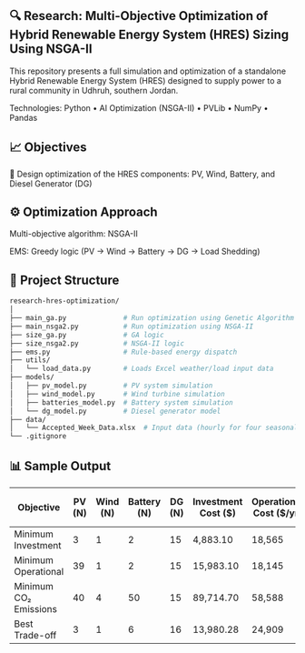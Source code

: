 ## 🔍 Research: Multi-Objective Optimization of Hybrid Renewable Energy System (HRES) Sizing Using NSGA-II 
This repository presents a full simulation and optimization of a standalone Hybrid Renewable Energy System (HRES) designed to supply power to a rural community in Udhruh, southern Jordan.

Technologies: Python • AI Optimization (NSGA-II) • PVLib • NumPy • Pandas

## 📈 Objectives
🔧 Design optimization of the HRES components: PV, Wind, Battery, and Diesel Generator (DG)

## ⚙️ Optimization Approach
Multi-objective algorithm: NSGA-II

EMS: Greedy logic (PV → Wind → Battery → DG → Load Shedding)

## 📁 Project Structure
```bash
research-hres-optimization/
│
├── main_ga.py              # Run optimization using Genetic Algorithm
├── main_nsga2.py           # Run optimization using NSGA-II
├── size_ga.py              # GA logic
├── size_nsga2.py           # NSGA-II logic
├── ems.py                  # Rule-based energy dispatch
├── utils/
│   └── load_data.py        # Loads Excel weather/load input data
├── models/
│   ├── pv_model.py         # PV system simulation
│   ├── wind_model.py       # Wind turbine simulation
│   ├── batteries_model.py  # Battery system simulation
│   └── dg_model.py         # Diesel generator model
├── data/
│   └── Accepted_Week_Data.xlsx  # Input data (hourly for four seasonal weeks)
└── .gitignore
```

## 📊 Sample Output
| Objective             | PV (N) | Wind (N) | Battery (N) | DG (N) | Investment Cost ($) | Operational Cost ($/yr) | CO₂ Emissions (kg/yr) | DG Contribution (%) |
|-----------------------|--------|----------|-------------|--------|---------------------|-------------------------|-----------------------|---------------------|
| Minimum Investment    | 3      | 1        | 2           | 15     | 4,883.10            | 18,565                  | 28,569                | 98.23               |
| Minimum Operational   | 39     | 1        | 2           | 15     | 15,983.10           | 18,145                  | 26,681                | 78.13               |
| Minimum CO₂ Emissions | 40     | 4        | 50          | 15     | 89,714.70           | 58,588                  | 15,025                | 4.23                |
| Best Trade-off        | 3      | 1        | 6           | 16     | 13,980.28           | 24,909                  | 23,607                | 32.97               |
